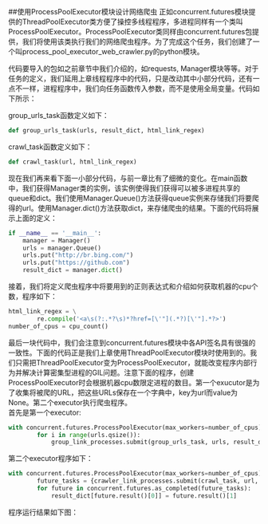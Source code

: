 ##使用ProcessPoolExecutor模块设计网络爬虫
正如concurrent.futures模块提供的ThreadPoolExecutor类方便了操控多线程程序，多进程同样有一个类叫ProcessPoolExecutor。ProcessPoolExecutor类同样由concurrent.futures包提供，我们将使用该类执行我们的网络爬虫程序。为了完成这个任务，我们创建了一个叫process\_pool\_executor\_web\_crawler.py的python模块。

代码要导入的包如之前章节中我们介绍的，如requests, Manager模块等等。对于任务的定义，我们延用上章线程程序中的代码，只是改动其中小部分代码，还有一点不一样，进程程序中，我们向任务函数传入参数，而不是使用全局变量。代码如下所示：

group\_urls\_task函数定义如下：
```python
def group_urls_task(urls, result_dict, html_link_regex)
```

crawl\_task函数定义如下：
```python
def crawl_task(url, html_link_regex)

```

现在我们再来看下面一小部分代码，与前一章比有了细微的变化。在main函数中，我们获得Manager类的实例，该实例使得我们获得可以被多进程共享的queue和dict。我们使用Manager.Queue()方法获得queue实例来存储我们将要爬得的url。使用Manager.dict()方法获取dict，来存储爬虫的结果。下面的代码将展示上面的定义：
```python
if __name__ == '__main__':
    manager = Manager()
    urls = manager.Queue()
    urls.put("http://br.bing.com/")
    urls.put("https://github.com")
    result_dict = manager.dict()
```

接着，我们将定义爬虫程序中将要用到的正则表达式和介绍如何获取机器的cpu个数，程序如下：     
```python
html_link_regex = \
        re.compile('<a\s(?:.*?\s)*?href=[\'"](.*?)[\'"].*?>')
number_of_cpus = cpu_count()
```

最后一块代码中，我们会注意到concurrent.futures模块中各API签名具有很强的一致性。下面的代码正是我们上章使用ThreadPoolExecutor模块时使用到的。我们只需把ThreadPoolExecutor变为ProcessPoolExecutor，就能改变程序内部行为并解决计算密集型进程的GIL问题。注意下面的程序，创建ProcessPoolExecutor时会根据机器cpu数限定进程的数目。第一个exucutor是为了收集将被爬的URL，把这些URLs保存在一个字典中，key为url而value为None。第二个executor执行爬虫程序。       
首先是第一个executor:    
```python
with concurrent.futures.ProcessPoolExecutor(max_workers=number_of_cpus) as group_link_processes:
        for i in range(urls.qsize()):
            group_link_processes.submit(group_urls_task, urls, result_dict, html_link_regex)
```

第二个executor程序如下：     
```python
with concurrent.futures.ProcessPoolExecutor(max_workers=number_of_cpus) as crawler_link_processes:
        future_tasks = {crawler_link_processes.submit(crawl_task, url, html_link_regex): url for url in result_dict.keys()}
        for future in concurrent.futures.as_completed(future_tasks):
            result_dict[future.result()[0]] = future.result()[1]
```

程序运行结果如下图：    
